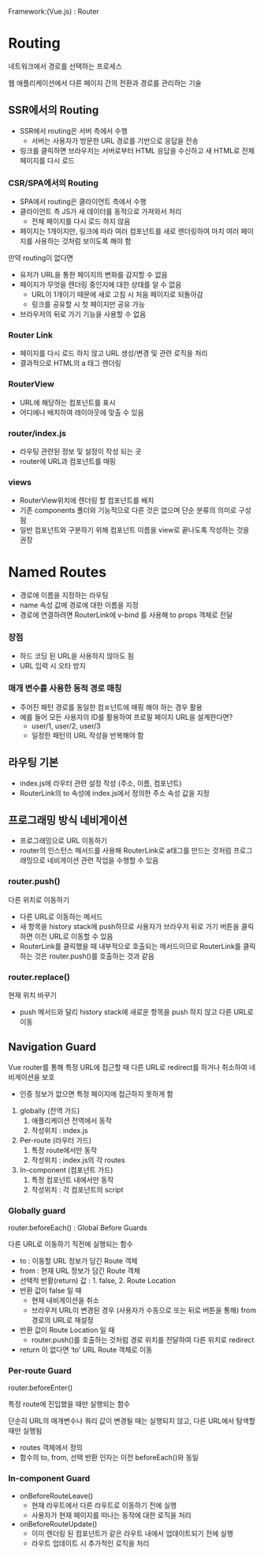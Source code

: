 Framework:(Vue.js) : Router

# Routing

네트워크에서 경로를 선택하는 프로세스

웹 애플리케이션에서 다른 페이지 간의 전환과 경로를 관리하는 기술

## SSR에서의 Routing

- SSR에서 routing은 서버 측에서 수행
    - 서버는 사용자가 방문한 URL 경로를 기반으로 응답을 전송
- 링크를 클릭하면 브라우저는 서버로부터 HTML 응답을 수신하고 새 HTML로 전체 페이지를 다시 로드

### CSR/SPA에서의 Routing

- SPA에서 routing은 클라이언트 측에서 수행
- 클라이언트 측 JS가 새 데이터를 동적으로 가져와서 처리
    - 전체 페이지를 다시 로드 하지 않음
- 페이지는 1개이지만, 링크에 따라 여러 컴포넌트를 새로 렌더링하여 마치 여러 페이지를 사용하는 것처럼 보이도록 해야 함

만약 routing이 없다면

- 유저가 URL을 통한 페이지의 변화를 감지할 수 없음
- 페이지가 무엇을 렌더링 중인지에 대한 상태를 알 수 없음
    - URL이 1개이기 때문에 새로 고침 시 처음 페이지로 되돌아감
    - 링크를 공유할 시 첫 페이지만 공유 가능
- 브라우저의 뒤로 가기 기능을 사용할 수 없음

### Router Link

- 페이지를 다시 로드 하지 않고 URL 생성/변경 및 관련 로직을 처리
- 결과적으로 HTML의 a 태그 렌더링

### RouterView

- URL에 해당하는 컴포넌트를 표시
- 어디에나 배치하여 레이아웃에 맞출 수 있음

### router/index.js

- 라우팅 관련된 정보 및 설정이 작성 되는 곳
- router에 URL과 컴포넌트를 매핑

### views

- RouterView위치에 렌더링 할 컴포넌트를 배치
- 기존 components 폴더와 기능적으로 다른 것은 없으며 단순 분류의 의미로 구성됨
- 일반 컴포넌트와 구분하기 위해 컴포넌트 이름을 view로 끝나도록 작성하는 것을 권장

# Named Routes

- 경로에 이름을 지정하는 라우팅
- name 속성 값에 경로에 대한 이름을 지정
- 경로에 연결하려면 RouterLink에 v-bind 를 사용해 to props 객체로 전달

### 장점

- 하드 코딩 된 URL을 사용하지 않아도 됨
- URL 입력 시 오타 방지

### 매개 변수를 사용한 동적 경로 매칭

- 주어진 패턴 경로를 동일한 컴ㅍ넌트에 매핑 해야 하는 경우 활용
- 예를 들어 모든 사용자의 ID를 활용하여 프로필 페이지 URL을 설계한다면?
    - user/1, user/2, user/3
    - 일정한 패턴의 URL 작성을 반복해야 함

## 라우팅 기본

- index.js에 라우터 관련 설정 작성 (주소, 이름, 컴포넌트)
- RouterLink의 to 속성에 index.js에서 정의한 주소 속성 값을 지정

## 프로그래밍 방식 네비게이션

- 프로그래밍으로 URL 이동하기
- router의 인스턴스 메서드를 사용해 RouterLink로 a태그를 만드는 것처럼 프로그래밍으로 네비게이션 관련 작업을 수행할 수 있음

### router.push()

다른 위치로 이동하기

- 다른 URL로 이동하는 메서드
- 새 항목을 history stack에 push하므로 사용자가 브라우저 뒤로 가기 버튼을 클릭하면 이전 URL로 이동할 수 있음
- RouterLink를 클릭했을 때 내부적으로 호출되는 메서드이므로 RouterLink를 클릭하는 것은 router.push()를 호출하는 것과 같음

### router.replace()

현재 위치 바꾸기

- push 메서드와 달리 history stack에 새로운 항목을 push 하지 않고 다른 URL로 이동

## Navigation Guard

Vue router를 통해 특정 URL에 접근할 때 다른 URL로 redirect를 하거나 취소하여 네비게이션을 보호

- 인증 정보가 없으면 특정 페이지에 접근하지 못하게 함

1. globally (전역 가드)
    1. 애플리케이션 전역에서 동작
    2. 작성위치 : index.js
2. Per-route (라우터 가드)
    1. 특정 route에서만 동작
    2. 작성위치 : index.js의 각 routes
3. In-component (컴포넌트 가드)
    1. 특정 컴포넌트 내에서만 동작
    2. 작성위치 : 각 컴포넌트의 script

### Globally guard

router.beforeEach() : Global Before Guards

다른 URL로 이동하기 직전에 실행되는 함수

- to : 이동할 URL 정보가 담긴 Route 객체
- from : 현재 URL 정보가 담긴 Route 객체
- 선택적 반황(return) 값 : 1. false, 2. Route Location
- 반환 값이 false 일 때
    - 현재 내비게이션을 취소
    - 브라우저 URL이 변경된 경우 (사용자가 수동으로 또는 뒤로 버튼을 통해) from 경로의 URL로 재설정
- 반환 값이 Route Location 일 때
    - router.push()를 호출하는 것처럼 경로 위치를 전달하여 다른 위치로 redirect
- return 이 없다면 ‘to’ URL Route 객체로 이동

### Per-route Guard

router.beforeEnter() 

특정 route에 진입했을 때만 실행되는 함수

단순히 URL의 매개변수나 쿼리 값이 변경될 때는 실행되지 않고, 다른 URL에서 탐색할 때만 실행됨

- routes 객체에서 정의
- 함수의 to, from, 선택 반환 인자는 이전 beforeEach()와 동일

### In-component Guard

- onBeforeRouteLeave()
    - 현재 라우트에서 다른 라우트로 이동하기 전에 실행
    - 사용자가 현재 페이지를 떠나는 동작에 대한 로직을 처리
- onBeforeRouteUpdate()
    - 이미 렌더링 된 컴포넌트가 같은 라우트 내에서 업데이트되기 전에 실행
    - 라우트 업데이트 시 추가적인 로직을 처리
